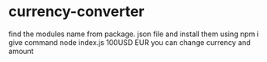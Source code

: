 # currency-converter



find the modules name from package. json file and install them using npm i
give command node index.js 100USD EUR
you can change currency and amount
